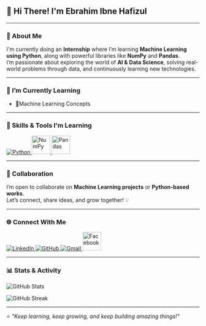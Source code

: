 ## 👋 Hi There! I'm Ebrahim Ibne Hafizul  

---

### 🚀 About Me  
I'm currently doing an **Internship** where I’m learning **Machine Learning using Python**, along with powerful libraries like **NumPy** and **Pandas**.  
I’m passionate about exploring the world of **AI & Data Science**, solving real-world problems through data, and continuously learning new technologies.  

---

### 🌱 I’m Currently Learning  
- 🔹Machine Learning Concepts 

---

### 🧠 Skills & Tools I'm Learning

<p align="left">
  <a href="https://www.python.org/" target="_blank">
    <img src="https://skillicons.dev/icons?i=python" alt="Python" />
  </a>
  <a href="https://numpy.org/" target="_blank">
    <img src="https://cdn.jsdelivr.net/gh/devicons/devicon/icons/numpy/numpy-original.svg" alt="NumPy" width="48" height="48" />
  </a>
  <a href="https://pandas.pydata.org/" target="_blank">
    <img src="https://cdn.jsdelivr.net/gh/devicons/devicon/icons/pandas/pandas-original.svg" alt="Pandas" width="48" height="48" />
  </a>
</p>

----

### 🤝 Collaboration  
I’m open to collaborate on **Machine Learning projects** or **Python-based works**.  
Let’s connect, share ideas, and grow together! 💡  

---

### 🌐 Connect With Me  

<p align="left">
  <a href="https://www.linkedin.com/in/ebrahim-ibne-hafizul-71477a283/" target="_blank">
    <img src="https://skillicons.dev/icons?i=linkedin" alt="LinkedIn" />
  </a>
  <a href="https://github.com/ebrahimibnehafijul" target="_blank">
    <img src="https://skillicons.dev/icons?i=github" alt="GitHub" />
  </a>
  <a href="mailto:ebrahimibnehafizul@gmail.com" target="_blank">
    <img src="https://skillicons.dev/icons?i=gmail" alt="Gmail" />
  </a>
  <a href="https://www.facebook.com/sabda.guccha.2025" target="_blank">
    <img src="https://cdn.jsdelivr.net/gh/devicons/devicon/icons/facebook/facebook-original.svg" alt="Facebook" width="48" height="48" />
  </a>
</p>

---

### 📊 Stats & Activity

<!-- GitHub Readme Stats: overall stats card -->
<p align="left">
  <img src="https://github-readme-stats.vercel.app/api?username=ebrahimibnehafijul&show_icons=true&count_private=true&hide_title=true&theme=tokyonight" alt="GitHub Stats" />
</p>

<!-- Streak stats (contributions streak) -->
<p align="left">
  <img src="https://github-readme-streak-stats.herokuapp.com/?user=ebrahimibnehafijul&theme=tokyonight" alt="GitHub Streak" />
</p>



---

⭐ *"Keep learning, keep growing, and keep building amazing things!"*
